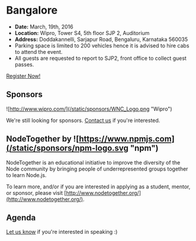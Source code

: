 # Bangalore

* **Date:** March, 19th, 2016
* **Location:** Wipro, Tower S4, 5th floor SJP 2, Auditorium 
* **Address:** Doddakannelli, Sarjapur Road, Bengaluru, Karnataka 560035
* Parking space is limited to 200 vehicles hence it is advised to hire cabs to attend the event.
* All guests are requested to report to SJP2, front office to collect guest passes.

<a class="button" href="https://www.regonline.com/Register/Checkin.aspx?EventID=1813427">Register Now!</a>

## Sponsors

![http://www.wipro.com/](/static/sponsors/WNC_Logo.png "Wipro")

We're still looking for sponsors. <a href="mailto:tbenzies@linuxfoundation.org?subject=Node.js%20Live%20Sponsorship">Contact us</a> if you're interested.

## NodeTogether by ![https://www.npmjs.com](/static/sponsors/npm-logo.svg "npm")

NodeTogether is an educational initiative to improve the diversity of the Node community by bringing people of underrepresented groups together to learn Node.js.

To learn more, and/or if you are interested in applying as a student, mentor, or sponsor, please visit [http://www.nodetogether.org/](http://www.nodetogether.org/).

## Agenda

[Let us know](https://github.com/nodejs/live.nodejs.org#interested-in-speaking) 
if you're interested in speaking :)